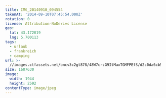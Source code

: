 ```yaml
---
title: IMG_20140910_094554
takenAt: '2014-09-10T07:45:54.000Z'
rotation: 0
license: Attribution-NoDerivs License
geo:
  lat: 43.172019
  lng: 5.700113
tags:
  - urlaub
  - frankreich
  - camping
url: >-
  //images.ctfassets.net/bncv3c2gt878/48W7crzG9ItMaxTGMFPEfS/d2c0da6cb5e3184d1b152d7453e3ec32/img_20140910_094554_28312886555_o
size: 1607630
image:
  width: 1944
  height: 2592
contentType: image/jpeg
---
```


